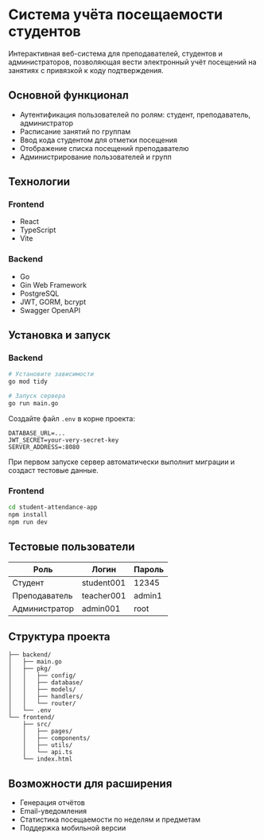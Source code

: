 # Система учёта посещаемости студентов

Интерактивная веб-система для преподавателей, студентов и администраторов, позволяющая вести электронный учёт посещений на занятиях с привязкой к коду подтверждения.

## Основной функционал

- Аутентификация пользователей по ролям: студент, преподаватель, администратор
- Расписание занятий по группам
-  Ввод кода студентом для отметки посещения
-  Отображение списка посещений преподавателю
-  Администрирование пользователей и групп

##  Технологии

### Frontend

- React
- TypeScript
- Vite

### Backend

- Go
- Gin Web Framework
- PostgreSQL
- JWT, GORM, bcrypt
- Swagger OpenAPI

## Установка и запуск

### Backend

```bash
# Установите зависимости
go mod tidy

# Запуск сервера
go run main.go
```

Создайте файл `.env` в корне проекта:

```env
DATABASE_URL=...
JWT_SECRET=your-very-secret-key
SERVER_ADDRESS=:8080
```

При первом запуске сервер автоматически выполнит миграции и создаст тестовые данные.

### Frontend

```bash
cd student-attendance-app
npm install
npm run dev
```

## Тестовые пользователи

| Роль         | Логин       | Пароль  |
|--------------|-------------|---------|
| Студент      | student001  | 12345   |
| Преподаватель| teacher001  | admin1  |
| Администратор| admin001    | root    |

## Структура проекта

```
├── backend/
│   ├── main.go
│   ├── pkg/
│   │   ├── config/
│   │   ├── database/
│   │   ├── models/
│   │   ├── handlers/
│   │   └── router/
│   └── .env
└── frontend/
    ├── src/
    │   ├── pages/
    │   ├── components/
    │   ├── utils/
    │   └── api.ts
    └── index.html
```

## Возможности для расширения

- Генерация отчётов
- Email-уведомления
- Статистика посещаемости по неделям и предметам
- Поддержка мобильной версии
